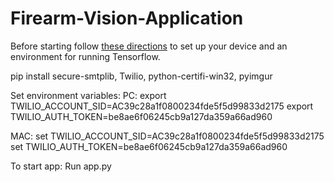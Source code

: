 # Firearm-Vision-Application

Before starting follow [these directions](https://tensorflow-object-detection-api-tutorial.readthedocs.io/en/latest/install.html)  to set up your device and an environment for running Tensorflow. 

pip install secure-smtplib, Twilio, python-certifi-win32, pyimgur

Set environment variables:
  PC: 
    export TWILIO_ACCOUNT_SID=AC39c28a1f0800234fde5f5d99833d2175
    export TWILIO_AUTH_TOKEN=be8ae6f06245cb9a127da359a66ad960
  
  MAC:
    set TWILIO_ACCOUNT_SID=AC39c28a1f0800234fde5f5d99833d2175
    set TWILIO_AUTH_TOKEN=be8ae6f06245cb9a127da359a66ad960

To start app:
  Run app.py
